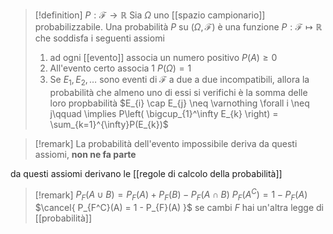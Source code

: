 >[!definition]
>$P : \mathcal{F} \to \mathbb{R}$
>Sia $\Omega$ uno [[spazio campionario]] probabilizzabile. Una probabilità $P$ su $(\Omega,\mathcal{F})$ è una funzione $P : \mathcal{F} \mapsto \mathbb{R}$ che soddisfa i seguenti assiomi
>1. ad ogni [[evento]] associa un numero positivo 
>   $P(A) \geq 0$
>2. All'evento certo associa 1 
>   $P(\Omega)=1$
>3. Se $E_{1},E_{2},\dots$ sono eventi di $\mathcal{F}$ a due a due incompatibili, allora la probabilità che almeno uno di essi si verifichi è la somma delle loro propbabilità
>   $E_{i} \cap E_{j} \neq \varnothing \forall i \neq j\qquad \implies P\left( \bigcup_{1}^\infty E_{k} \right) = \sum_{k=1}^{\infty}P(E_{k})$


>[!remark]
>La probabilità dell'evento impossibile deriva da questi assiomi, **non ne fa parte**

da questi assiomi derivano le [[regole di calcolo della probabilità]]


>[!remark]
>$P_{F}(A \cup B) = P_{F}(A) + P_{F}(B) - P_{F}(A \cap B)$
>$P_{F}(A^C) = 1 - P_{F}(A)$
>$\cancel{ P_{F^C}(A) = 1 - P_{F}(A) }$ se cambi $F$ hai un'altra legge di [[probabilità]]



